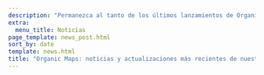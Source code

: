 ```yaml
---
description: "Permanezca al tanto de los últimos lanzamientos de Organic Maps, las noticias y las actualizaciones de nuestro equipo"
extra:
  menu_title: Noticias
page_template: news_post.html
sort_by: date
template: news.html
title: "Organic Maps: noticias y actualizaciones más recientes de nuestro equipo"
---
```

